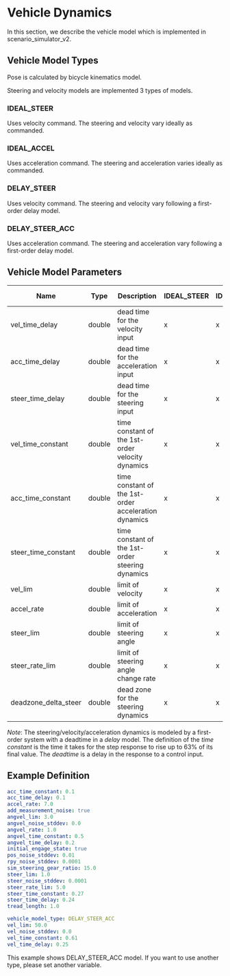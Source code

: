 # Vehicle Dynamics

In this section, we describe the vehicle model which is implemented in scenario_simulator_v2.


## Vehicle Model Types

Pose is calculated by bicycle kinematics model.

Steering and velocity models are implemented 3 types of models.

### IDEAL_STEER

Uses velocity command. The steering and velocity vary ideally as commanded.

### IDEAL_ACCEL

Uses acceleration command. The steering and acceleration varies ideally as commanded.

### DELAY_STEER

Uses velocity command. The steering and velocity vary following a first-order delay model.

### DELAY_STEER_ACC

Uses acceleration command. The steering and acceleration vary following a first-order delay model.

## Vehicle Model Parameters
|         Name         |  Type  |                     Description                      | IDEAL_STEER | IDEAL_ACCEL | DELAY_STEER | DELAY_STEER_ACC | Default value |  unit   |
| -------------------- | ------ | ---------------------------------------------------- | ----------- | ----------- | ----------- | --------------- | ------------- | ------- |
| vel_time_delay       | double | dead time for the velocity input                     | x           | x           | o           | x               | 0.25          | [s]     |
| acc_time_delay       | double | dead time for the acceleration input                 | x           | x           | x           | o               | 0.1           | [s]     |
| steer_time_delay     | double | dead time for the steering input                     | x           | x           | o           | o               | 0.24          | [s]     |
| vel_time_constant    | double | time constant of the 1st-order velocity dynamics     | x           | x           | o           | x               | 0.61          | [s]     |
| acc_time_constant    | double | time constant of the 1st-order acceleration dynamics | x           | x           | x           | o               | 0.1           | [s]     |
| steer_time_constant  | double | time constant of the 1st-order steering dynamics     | x           | x           | o           | o               | 0.27          | [s]     |
| vel_lim              | double | limit of velocity                                    | x           | x           | o           | o               | 50.0          | [m/s]   |
| accel_rate           | double | limit of acceleration                                | x           | x           | o           | o               | 7.0           | [m/ss]  |
| steer_lim            | double | limit of steering angle                              | x           | x           | o           | o               | 1.0           | [rad]   |
| steer_rate_lim       | double | limit of steering angle change rate                  | x           | x           | o           | o               | 5.0           | [rad/s] |
| deadzone_delta_steer | double | dead zone for the steering dynamics                  | x           | x           | o           | o               | 0.0           | [rad]   |

_Note_: The steering/velocity/acceleration dynamics is modeled by a first-order system with a deadtime in a _delay_ model. The definition of the _time constant_ is the time it takes for the step response to rise up to 63% of its final value. The _deadtime_ is a delay in the response to a control input.

## Example Definition

```yaml
acc_time_constant: 0.1
acc_time_delay: 0.1
accel_rate: 7.0
add_measurement_noise: true
angvel_lim: 3.0
angvel_noise_stddev: 0.0
angvel_rate: 1.0
angvel_time_constant: 0.5
angvel_time_delay: 0.2
initial_engage_state: true
pos_noise_stddev: 0.01
rpy_noise_stddev: 0.0001
sim_steering_gear_ratio: 15.0
steer_lim: 1.0
steer_noise_stddev: 0.0001
steer_rate_lim: 5.0
steer_time_constant: 0.27
steer_time_delay: 0.24
tread_length: 1.0

vehicle_model_type: DELAY_STEER_ACC
vel_lim: 50.0
vel_noise_stddev: 0.0
vel_time_constant: 0.61
vel_time_delay: 0.25
```

This example shows DELAY_STEER_ACC model. If you want to use another type, please set another variable.
